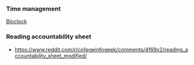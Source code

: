 ### Time management

[Bloclock](http://bloclock.com/)

### Reading accountability sheet
* https://www.reddit.com/r/collegeinfogeek/comments/4f69x2/reading_accountability_sheet_modified/